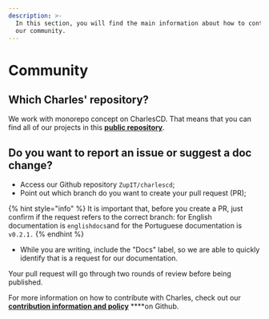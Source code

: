 ```yaml
---
description: >-
  In this section, you will find the main information about how to contribute to
  our community.
---
```


# Community

## **Which Charles' repository?**

We work with monorepo concept on CharlesCD. That means that you can find all of our projects in this [**public repository**](https://github.com/ZupIT/charlescd).

## **Do you want to report an issue or suggest a doc change?** 

* Access our Github repository  `ZupIT/charlescd`;
* Point out which branch do you want to create your pull request \(PR\); 

{% hint style="info" %}
It is important that, before you create a PR, just confirm if the request refers to the correct branch: for English documentation is `englishdocs`and for the Portuguese documentation is `v0.2.1.`
{% endhint %}

* While you are writing, include the "Docs" label, so we are able to quickly identify that is a request for our documentation. 

Your pull request will go through two rounds of review before being published. 

For more information on how to contribute with Charles, check out our [**contribution information and policy**](https://github.com/ZupIT/charlescd/blob/master/CONTRIBUTING.md) ****on Github. 

